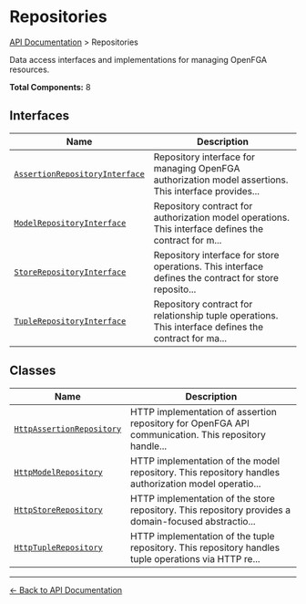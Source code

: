 # Repositories

[API Documentation](../README.md) > Repositories

Data access interfaces and implementations for managing OpenFGA resources.

**Total Components:** 8

## Interfaces

| Name | Description |
|------|-------------|
| [`AssertionRepositoryInterface`](./AssertionRepositoryInterface.md) | Repository interface for managing OpenFGA authorization model assertions. This interface provides... |
| [`ModelRepositoryInterface`](./ModelRepositoryInterface.md) | Repository contract for authorization model operations. This interface defines the contract for m... |
| [`StoreRepositoryInterface`](./StoreRepositoryInterface.md) | Repository interface for store operations. This interface defines the contract for store reposito... |
| [`TupleRepositoryInterface`](./TupleRepositoryInterface.md) | Repository contract for relationship tuple operations. This interface defines the contract for ma... |

## Classes

| Name | Description |
|------|-------------|
| [`HttpAssertionRepository`](./HttpAssertionRepository.md) | HTTP implementation of assertion repository for OpenFGA API communication. This repository handle... |
| [`HttpModelRepository`](./HttpModelRepository.md) | HTTP implementation of the model repository. This repository handles authorization model operatio... |
| [`HttpStoreRepository`](./HttpStoreRepository.md) | HTTP implementation of the store repository. This repository provides a domain-focused abstractio... |
| [`HttpTupleRepository`](./HttpTupleRepository.md) | HTTP implementation of the tuple repository. This repository handles tuple operations via HTTP re... |

---

[← Back to API Documentation](../README.md)
